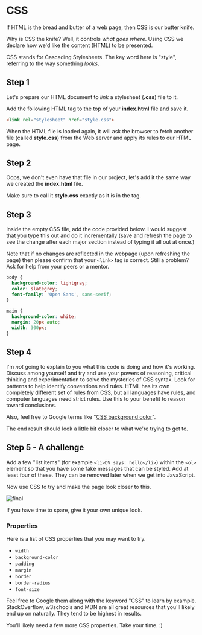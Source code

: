 # CSS

If HTML is the bread and butter of a web page, then CSS is our butter knife.

Why is CSS the knife? Well, it controls _what goes where_. Using CSS we declare how we'd like the content (HTML) to be presented.

CSS stands for Cascading Stylesheets. The key word here is "style", referring to the way something _looks_.

## Step 1

Let's prepare our HTML document to _link_ a stylesheet (**.css**) file to it. 

Add the following HTML tag to the top of your **index.html** file and save it.

```html
<link rel="stylesheet" href="style.css">
```

When the HTML file is loaded again, it will ask the browser to fetch another file (called **style.css**) from the Web server and apply its rules to our HTML page.

## Step 2

Oops, we don't even have that file in our project, let's add it the same way we created the **index.html** file.

Make sure to call it **style.css** exactly as it is in the tag.

## Step 3

Inside the empty CSS file, add the code provided below. I would suggest that you type this out and do it incrementally (save and refresh the page to see the change after each major section instead of typing it all out at once.)

Note that if no changes are reflected in the webpage (upon refreshing the page) then please confirm that your `<link>` tag is correct. Still a problem? Ask for help from your peers or a mentor.

```css
body {
  background-color: lightgray;
  color: slategrey;
  font-family: 'Open Sans', sans-serif;
}

main {
  background-color: white;
  margin: 20px auto;
  width: 300px;
}
```

## Step 4

I'm _not_ going to explain to you what this code is doing and how it's working. Discuss among yourself and try and use your powers of reasoning, critical thinking and experimentation to solve the mysteries of CSS syntax. Look for patterns to help identify conventions and rules. HTML has its own completely different set of rules from CSS, but all languages have rules, and computer languages need strict rules. Use this to your benefit to reason toward conclusions.

Also, feel free to Google terms like "[CSS background color](https://google.com/?q=CSS+background+color)".

The end result should look a little bit closer to what we're trying to get to.

## Step 5 - A challenge

Add a few "list items" (for example `<li>DV says: hello</li>`) within the `<ol>` element so that you have some fake messages that can be styled. Add at least four of these. They can be removed later when we get into JavaScript.

Now use CSS to try and make the page look closer to this.

![final](http://d.pr/i/1k0TK/33fupKLm+)

If you have time to spare, give it your own unique look. 

### Properties

Here is a list of CSS properties that you may want to try.

* `width`
* `background-color`
* `padding`
* `margin`
* `border`
* `border-radius`
* `font-size`

Feel free to Google them along with the keyword "CSS" to learn by example. StackOverflow, w3schools and MDN are all great resources that you'll likely end up on naturally. They tend to be highest in results. 

You'll likely need a few more CSS properties. Take your time. :)
